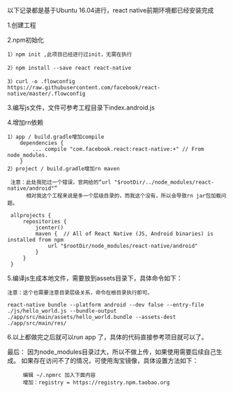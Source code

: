
以下记录都是基于Ubuntu 16.04进行，react native前期环境都已经安装完成

1.创建工程

2.npm初始化

    1）npm init ,此项目已经进行过init，无需在执行
    
    2）npm install --save react react-native
    
    3）curl -o .flowconfig https://raw.githubusercontent.com/facebook/react-native/master/.flowconfig

3.编写js文件，文件可参考工程目录下index.android.js

4.增加rn依赖

    1）app / build.gradle增加compile
        dependencies {
            ... compile "com.facebook.react:react-native:+" // From node_modules.
        }
    2）project / build.gradle增加rn maven

     注意：此处我犯过一个错误，官网给的“url "$rootDir/../node_modules/react-native/android"”
          相对我这个工程来说是多一个层级目录的，而我这个没有，所以会导致rn jar包加载问题。

     allprojects {
         repositories {
             jcenter()
             maven {  // All of React Native (JS, Android binaries) is installed from npm
                 url "$rootDir/node_modules/react-native/android"
             }
         }
     }

5.编译js生成本地文件，需要放到assets目录下，具体命令如下：

    注意：这个也需要注意目录层级关系，命令在根目录执行即可。

    react-native bundle --platform android --dev false --entry-file ./js/hello_world.js --bundle-output ./app/src/main/assets/hello_world.bundle --assets-dest ./app/src/main/res/

6.以上都做完之后就可以run app 了，具体的代码直接参考项目就可以了。


最后：
    因为node_modules目录过大，所以不做上传，如果使用需要后续自己生成。
    如果存在访问不了的情况，可使用淘宝镜像，具体设置方法如下：

         编辑 ~/.npmrc 加入下面内容
         增加：registry = https://registry.npm.taobao.org

